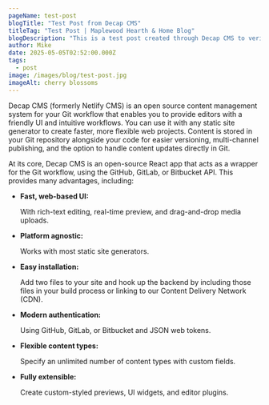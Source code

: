 ```yaml
---
pageName: test-post
blogTitle: "Test Post from Decap CMS"
titleTag: "Test Post | Maplewood Hearth & Home Blog"
blogDescription: "This is a test post created through Decap CMS to verify the configuration is working properly."
author: Mike
date: 2025-05-05T02:52:00.000Z
tags:
  - post
image: /images/blog/test-post.jpg
imageAlt: cherry blossoms
---
```

Decap CMS (formerly Netlify CMS) is an open source content management system for your Git workflow that enables you to provide editors with a friendly UI and intuitive workflows. You can use it with any static site generator to create faster, more flexible web projects. Content is stored in your Git repository alongside your code for easier versioning, multi-channel publishing, and the option to handle content updates directly in Git.

At its core, Decap CMS is an open-source React app that acts as a wrapper for the Git workflow, using the GitHub, GitLab, or Bitbucket API. This provides many advantages, including:

* **Fast, web-based UI:**

   With rich-text editing, real-time preview, and drag-and-drop media uploads.
* **Platform agnostic:**

   Works with most static site generators.
* **Easy installation:**

   Add two files to your site and hook up the backend by including those files in your build process or linking to our Content Delivery Network (CDN).
* **Modern authentication:**

   Using GitHub, GitLab, or Bitbucket and JSON web tokens.
* **Flexible content types:**

   Specify an unlimited number of content types with custom fields.
* **Fully extensible:**

   Create custom-styled previews, UI widgets, and editor plugins.
